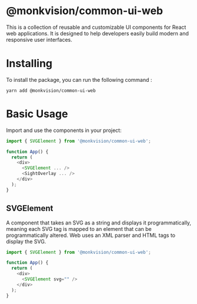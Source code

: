 # @monkvision/common-ui-web
This is a collection of reusable and customizable UI components for React web applications. It is designed to help developers easily build modern and responsive user interfaces.

# Installing
To install the package, you can run the following command :

```shell
yarn add @monkvision/common-ui-web
```

# Basic Usage
Import and use the components in your project:

```typescript jsx
import { SVGElement } from '@monkvision/common-ui-web';

function App() {
  return (
    <div>
      <SVGElement ... />
      <SightOverlay ... />
    </div>
  );
}
```

## SVGElement
A component that takes an SVG as a string and displays it programmatically, meaning each SVG tag is mapped to an element that can be programmatically altered. Web uses an XML parser and HTML tags to display the SVG.

```typescript jsx
import { SVGElement } from '@monkvision/common-ui-web';

function App() {
  return (
    <div>
      <SVGElement svg="" />
    </div>
  );
}
```

